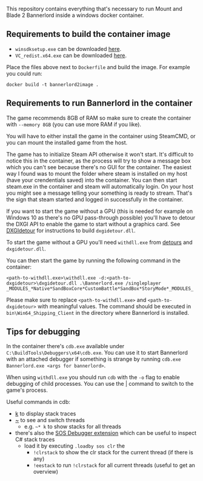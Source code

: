 This repository contains everything that's necessary to run Mount and Blade 2 Bannerlord inside a windows docker container.

## Requirements to build the container image

* `winsdksetup.exe` can be downloaded [here](https://go.microsoft.com/fwlink/p/?linkid=2196241).
* `VC_redist.x64.exe` can be downloaded [here](https://aka.ms/vs/17/release/vc_redist.x64.exe).

Place the files above next to `Dockerfile` and build the image. For example you could run:

```
docker build -t bannerlord2image .
```

## Requirements to run Bannerlord in the container

The game recommends 8GB of RAM so make sure to create the container with `--memory 8GB` (you can use more RAM if you like).

You will have to either install the game in the container using SteamCMD, or you can mount the installed game from the host.

The game has to initialize Steam API otherwise it won't start. It's difficult to notice this in the container, as the process will try to show a message box which you can't see because there's no GUI for the container. The easiest way I found was to mount the folder where steam is installed on my host (have your crendentials saved) into the container. You can then start steam.exe in the container and steam will automatically login. On your host you might see a message telling your something is ready to stream. That's the sign that steam started and logged in successfully in the container.

If you want to start the game without a GPU (this is needed for example on Windows 10 as there's no GPU pass-through possible) you'll have to detour the DXGI API to enable the game to start without a graphics card. See [DXGIdetour](DXGIdetour) for instructions to build `dxgidetour.dll`.

To start the game without a GPU you'll need `withdll.exe` from [detours](https://github.com/microsoft/detours) and `dxgidetour.dll`.

You can then start the game by running the following command in the container:
```
<path-to-withdll.exe>\withdll.exe -d:<path-to-dxgidetour>\dxgidetour.dll .\Bannerlord.exe /singleplayer _MODULES_*Native*SandBoxCore*CustomBattle*SandBox*StoryMode*_MODULES_
```
Please make sure to replace `<path-to-withdll.exe>` and `<path-to-dxgidetour>` with meaningful values. The command should be executed in `bin\Win64_Shipping_Client` in the directory where Bannerlord is installed.

## Tips for debugging

In the container there's `cdb.exe` available under `C:\BuildTools\Debuggers\x64\cdb.exe`. You can use it to start Bannerlord with an attached debugger if something is strange by running `cdb.exe Bannerlord.exe <args for bannerlord>`.

When using `withdll.exe` you should run `cdb` with the `-o` flag to enable debugging of child processes. You can use the [|](https://docs.microsoft.com/en-us/windows-hardware/drivers/debugger/-s--set-current-process-) command to switch to the game's process.

Useful commands in cdb:

* [k](https://docs.microsoft.com/en-us/windows-hardware/drivers/debugger/k--kb--kc--kd--kp--kp--kv--display-stack-backtrace-) to display stack traces
* [~](https://docs.microsoft.com/en-us/windows-hardware/drivers/debugger/---thread-status-) to see and switch threads
  * e.g. `~* k` to show stacks for all threads
* there's also the [SOS Debugger extension](https://docs.microsoft.com/en-us/dotnet/framework/tools/sos-dll-sos-debugging-extension) which can be useful to inspect C# stack traces
  * load it by executing `.loadby sos clr` the
    * `!clrstack` to show the clr stack for the current thread (if there is any)
    * `!eestack` to run `!clrstack` for all current threads (useful to get an overview)